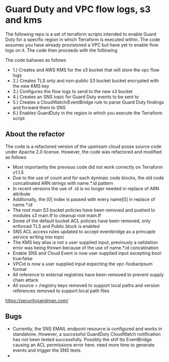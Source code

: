 # Guard Duty and VPC flow logs, s3 and kms 

The following repo is a set of terraform scripts intended to enable Guard Duty for a specific region in which Terraform is executed within. The code assumes you have already provisioned a VPC but have yet to enable flow logs on it. The code then proceeds with the folllowing 

The code bahaves as follows 

* 1.) Creates and AWS KMS for the s3 bucket that will store the vpc flow logs
* 2.) Creates TLS only and non-public S3 bucket bucket encrypted with the new KMS key 
* 3.) Configures the flow logs to send to the new s3 bucket 
* 4.) Creates an SNS topic for Guard Duty events to be sent to 
* 5.) Creates a CloudWatch/EventBridge rule to parse Guard Duty findings and forward them to SNS
* 6.) Enables GuardDuty in the region in which you execute the Terraform script

## About the refactor  

The code is a refactored version of the upstream cloud posse source code under Apache 2.0 license. However, the code was refactored and modified as follows

* Most importantly the previous code did not work correctly on Terraform v1.1.5
* Due to the use of count and for each dynmaic code blocks, the old code concatinated ARN strings with name.*.id pattern
* In recent versions the use of .id is no longer needed in replace of ARN attribute
* Additonally, the [0] index is passed with every name[0] in replace of name.*.id
* The root main S3 bucket policies have been removed and pushed to modules s3 main.tf to cleanup root main.tf 
* Some of the default bucket ACL policies have been removed, only enforced TLS and Public block is enabled 
* SNS ACL access rules updated to accept eventbridge as a princaple service writing into topic  
* The KMS key alias is not s user supplied input, previously a validation error was being thrown because of the use of name.*.id concatination 
* Enable SNS and Cloud Event is now user supplied input excepting bool: true:false
* VPCid is now a user supplied input expecting the vpc-foobaripsum format 
* All reference to external registries have been removed to prevent supply chain attack 
* All source = /registry keys removed to support local paths and version references removed to support local path files 


https://securitysandman.com/

## Bugs 

* Currently, the SNS EMAIL endpoint resource is configured and works in standalone. However, a successful GuardDuty CloudWatch notification has not been tested successfully. Possibly the shif tto EventBridge causing an ACL permissions error here. need more time to generate events and trigger the SNS tests. 
* 



